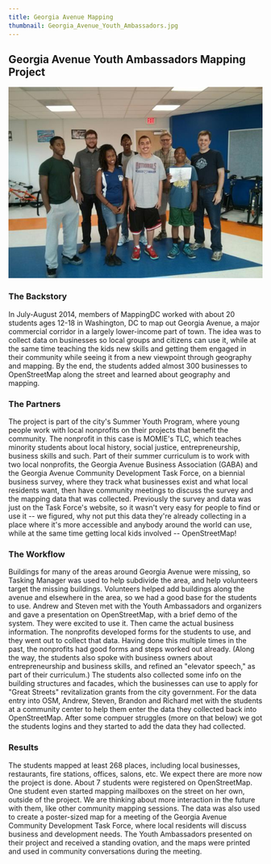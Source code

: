 ```yaml
---
title: Georgia Avenue Mapping
thumbnail: Georgia_Avenue_Youth_Ambassadors.jpg
---
```


## Georgia Avenue Youth Ambassadors Mapping Project

![Georgia_Avenue_Youth_Ambassadors.jpg](/assets/images/blog/Georgia_Avenue_Youth_Ambassadors.jpg)

### The Backstory
In July-August 2014, members of MappingDC worked with about 20 students ages 12-18 in Washington, DC to map out Georgia Avenue, a major commercial corridor in a largely lower-income part of town.
The idea was to collect data on businesses so local groups and citizens can use it, while at the same time teaching the kids new skills and getting them engaged in their community while seeing it from a new viewpoint through geography and mapping. By the end, the students added almost 300 businesses to OpenStreetMap along the street and learned about geography and mapping.

### The Partners
The project is part of the city's Summer Youth Program, where young people work with local nonprofits on their projects that benefit the community. The nonprofit in this case is MOMIE's TLC, which teaches minority students about local history, social justice, entrepreneurship, business skills and such. Part of their summer curriculum is to work with two local nonprofits, the Georgia Avenue Business Association (GABA) and the Georgia Avenue Community Development Task Force, on a biennial business survey, where they track what businesses exist and what local residents want, then have community meetings to discuss the survey and the mapping data that was collected.
Previously the survey and data was just on the Task Force's website, so it wasn't very easy for people to find or use it -- we figured, why not put this data they're already collecting in a place where it's more accessible and anybody around the world can use, while at the same time getting local kids involved -- OpenStreetMap!

### The Workflow
Buildings for many of the areas around Georgia Avenue were missing, so Tasking Manager was used to help subdivide the area, and help volunteers target the missing buildings.
Volunteers helped add buildings along the avenue and elsewhere in the area, so we had a good base for the students to use.
Andrew and Steven met with the Youth Ambassadors and organizers and gave a presentation on OpenStreetMap, with a brief demo of the system. They were excited to use it.
Then came the actual business information. The nonprofits developed forms for the students to use, and they went out to collect that data. Having done this multiple times in the past, the nonprofits had good forms and steps worked out already. (Along the way, the students also spoke with business owners about entrepreneurship and business skills, and refined an "elevator speech," as part of their curriculum.) The students also collected some info on the building structures and facades, which the businesses can use to apply for "Great Streets" revitalization grants from the city government.
For the data entry into OSM, Andrew, Steven, Brandon and Richard met with the students at a community center to help them enter the data they collected back into OpenStreetMap. After some compuer struggles (more on that below) we got the students logins and they started to add the data they had collected.

### Results
The students mapped at least 268 places, including local businesses, restaurants, fire stations, offices, salons, etc. We expect there are more now the project is done. About 7 students were registered on OpenStreetMap. One student even started mapping mailboxes on the street on her own, outside of the project. We are thinking about more interaction in the future with them, like other community mapping sessions.
The data was also used to create a poster-sized map for a meeting of the Georgia Avenue Community Development Task Force, where local residents will discuss business and development needs. The Youth Ambassadors presented on their project and received a standing ovation, and the maps were printed and used in community conversations during the meeting.
